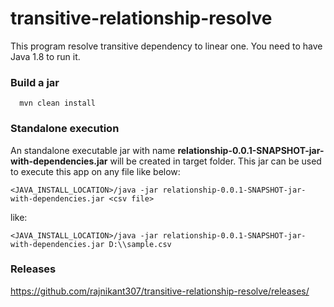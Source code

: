 # transitive-relationship-resolve
This program resolve transitive dependency to linear one. You need to have Java 1.8 to run it.

### Build a jar
```
  mvn clean install
```
### Standalone execution
An standalone executable jar with name **relationship-0.0.1-SNAPSHOT-jar-with-dependencies.jar** will be created in target folder. This jar can be used to execute this app on any file like below:
``` 
<JAVA_INSTALL_LOCATION>/java -jar relationship-0.0.1-SNAPSHOT-jar-with-dependencies.jar <csv file>
```
like:
``` 
<JAVA_INSTALL_LOCATION>/java -jar relationship-0.0.1-SNAPSHOT-jar-with-dependencies.jar D:\\sample.csv
```

### Releases
https://github.com/rajnikant307/transitive-relationship-resolve/releases/
